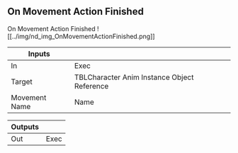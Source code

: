 ## On Movement Action Finished
On Movement Action Finished
![[../img/nd_img_OnMovementActionFinished.png]]

|Inputs||
|--|--|
| In | Exec |
| Target | TBLCharacter Anim Instance Object Reference |
| Movement Name | Name |

|Outputs||
|--|--|
| Out | Exec |
